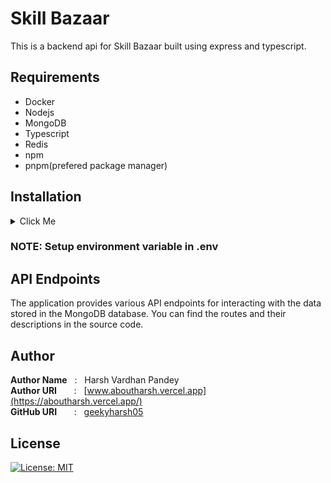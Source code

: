 # Skill Bazaar

This is a backend api for Skill Bazaar built using express and typescript.

## Requirements

- Docker
- Nodejs
- MongoDB
- Typescript
- Redis
- npm
- pnpm(prefered package manager)

## Installation

<details>
<summary>
Click Me
</summary>

1. Clone the repository
2. Install the dependencies
3. Run the server

```bash
git clone git@github.com:geekyharsh05/Skill-Bazaar-API.git
cd Skill-Bazaar-API
pnpm install
docker run -d --name redis-stack -p 6379:6379 -p 8001:8001 redis/redis-stack:latest
pnpm dev
```

The application will start, and you can access it at `http://localhost:4000` (or the port you specified in your `.env` file).
The Redis server will be listening on `http://localhost:8001/redis-stack/browser`
</details>

### NOTE: Setup environment variable in .env

## API Endpoints

The application provides various API endpoints for interacting with the data stored in the MongoDB database. You can find the routes and their descriptions in the source code.

## Author

**Author Name** &nbsp; : &nbsp; Harsh Vardhan Pandey <br>
**Author URI** &nbsp; &nbsp; &nbsp; : &nbsp; [www.aboutharsh.vercel.app](https://aboutharsh.vercel.app/) <br>
**GitHub URI** &nbsp; &nbsp; &nbsp; : &nbsp; [geekyharsh05](https://github.com/geekyharsh05)

## License

[![License: MIT](https://img.shields.io/badge/License-MIT-red.svg)](https://opensource.org/licenses/MIT)
